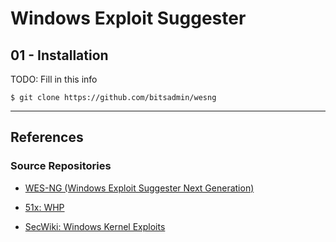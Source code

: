 # Windows Exploit Suggester

## 01 - Installation

TODO: Fill in this info

```
$ git clone https://github.com/bitsadmin/wesng
```

---
## References

### Source Repositories

- [WES-NG (Windows Exploit Suggester Next Generation)](https://github.com/bitsadmin/wesng)

- [51x: WHP](https://github.com/51x/WHP)

- [SecWiki: Windows Kernel Exploits](https://github.com/SecWiki/windows-kernel-exploits)